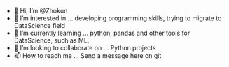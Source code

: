 - 👋 Hi, I’m @Zhokun
- 👀 I’m interested in ... developing programming skills, trying to migrate to DataScience field
- 🌱 I’m currently learning ... python, pandas and other tools for DataScience, such as ML.
- 💞️ I’m looking to collaborate on ... Python projects
- 📫 How to reach me ... Send a message here on git.

<!---
Zhokun/Zhokun is a ✨ special ✨ repository because its `README.md` (this file) appears on your GitHub profile.
You can click the Preview link to take a look at your changes.
--->

